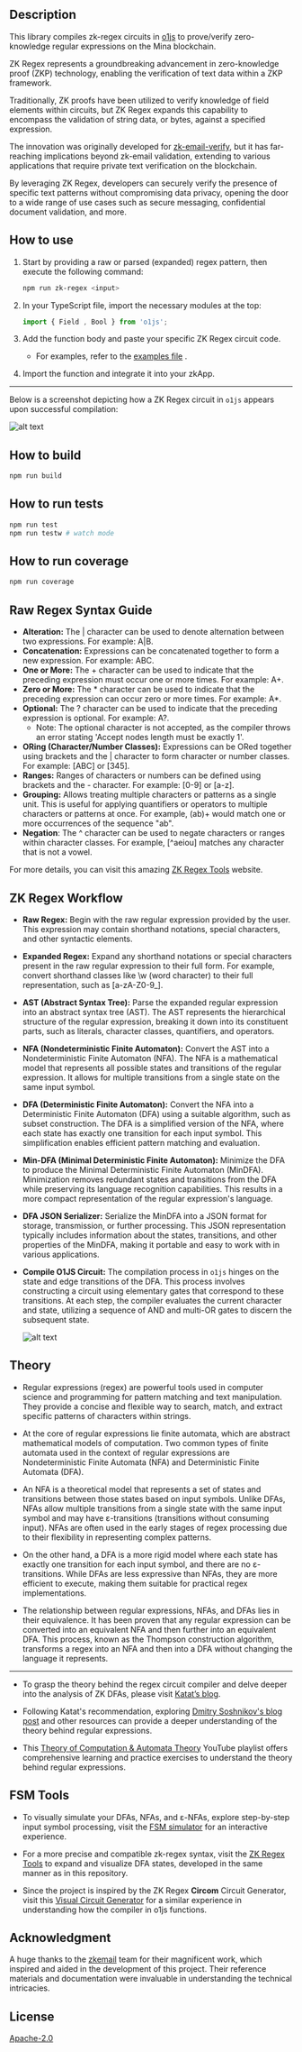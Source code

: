 ## Description 

This library compiles zk-regex circuits in [o1js](https://github.com/o1-labs/o1js) to prove/verify zero-knowledge regular expressions on the Mina blockchain.

ZK Regex represents a groundbreaking advancement in zero-knowledge proof (ZKP) technology, enabling the verification of text data within a ZKP framework. 

Traditionally, ZK proofs have been utilized to verify knowledge of field elements within circuits, but ZK Regex expands this capability to encompass the validation of string data, or bytes, against a specified expression.

The innovation was originally developed for [zk-email-verify](https://github.com/zkemail/zk-email-verify), but it has far-reaching implications beyond zk-email validation, extending to various applications that require private text verification on the blockchain. 

By leveraging ZK Regex, developers can securely verify the presence of specific text patterns without compromising data privacy, opening the door to a wide range of use cases such as secure messaging, confidential document validation, and more.

## How to use

1. Start by providing a raw or parsed (expanded) regex pattern, then execute the following command:
   ```sh
   npm run zk-regex <input>
   ```

2. In your TypeScript file, import the necessary modules at the top:
   ```typescript
   import { Field , Bool } from 'o1js';
   ```

3. Add the function body and paste your specific ZK Regex circuit code.
   - For examples, refer to the [examples file](./src/examples.ts) .

4. Import the function and integrate it into your zkApp.

---

Below is a screenshot depicting how a ZK Regex circuit in `o1js` appears upon successful compilation:

   ![alt text](./images/alpha-low-zk-regex.png)


## How to build

```sh
npm run build
```

## How to run tests

```sh
npm run test
npm run testw # watch mode
```

## How to run coverage

```sh
npm run coverage
```

## Raw Regex Syntax Guide

 - **Alteration:** The | character can be used to denote alternation between two expressions. For example: A|B.
 - **Concatenation:** Expressions can be concatenated together to form a new expression. For example: ABC.
 - **One or More:** The + character can be used to indicate that the preceding expression must occur one or more times. For example: A+.
 - **Zero or More:** The * character can be used to indicate that the preceding expression can occur zero or more times. For example: A*.
 - **Optional:** The ? character can be used to indicate that the preceding expression is optional. For example: A?.
    - Note: The optional character is not accepted, as the compiler throws an error stating 'Accept nodes length must be exactly 1'.
 - **ORing (Character/Number Classes):** Expressions can be ORed together using brackets and the | character to form character or number classes. For example: [ABC] or [345].
 - **Ranges:** Ranges of characters or numbers can be defined using brackets and the - character. For example: [0-9] or [a-z].
 - **Grouping:** Allows treating multiple characters or patterns as a single unit. This is useful for applying quantifiers or operators to multiple characters or patterns at once. For example, (ab)+ would match one or more occurrences of the sequence "ab".
 - **Negation**: The ^ character can be used to negate characters or ranges within character classes. For example, [^aeiou] matches any character that is not a vowel.

For more details, you can visit this amazing [ZK Regex Tools](https://zkregex.com/min_dfa) website.


## ZK Regex Workflow

- **Raw Regex:** Begin with the raw regular expression provided by the user. This expression may contain shorthand notations, special characters, and other syntactic elements.

- **Expanded Regex:** Expand any shorthand notations or special characters present in the raw regular expression to their full form. For example, convert shorthand classes like \w (word character) to their full representation, such as [a-zA-Z0-9_].

- **AST (Abstract Syntax Tree):** Parse the expanded regular expression into an abstract syntax tree (AST). The AST represents the hierarchical structure of the regular expression, breaking it down into its constituent parts, such as literals, character classes, quantifiers, and operators.

- **NFA (Nondeterministic Finite Automaton):** Convert the AST into a Nondeterministic Finite Automaton (NFA). The NFA is a mathematical model that represents all possible states and transitions of the regular expression. It allows for multiple transitions from a single state on the same input symbol.

- **DFA (Deterministic Finite Automaton):** Convert the NFA into a Deterministic Finite Automaton (DFA) using a suitable algorithm, such as subset construction. The DFA is a simplified version of the NFA, where each state has exactly one transition for each input symbol. This simplification enables efficient pattern matching and evaluation.

- **Min-DFA (Minimal Deterministic Finite Automaton):** Minimize the DFA to produce the Minimal Deterministic Finite Automaton (MinDFA). Minimization removes redundant states and transitions from the DFA while preserving its language recognition capabilities. This results in a more compact representation of the regular expression's language.

- **DFA JSON Serializer:** Serialize the MinDFA into a JSON format for storage, transmission, or further processing. This JSON representation typically includes information about the states, transitions, and other properties of the MinDFA, making it portable and easy to work with in various applications.

- **Compile O1JS Circuit:** The compilation process in `o1js` hinges on the state and edge transitions of the DFA. This process involves constructing a circuit using elementary gates that correspond to these transitions. At each step, the compiler evaluates the current character and state, utilizing a sequence of AND and multi-OR gates to discern the subsequent state.

   ![alt text](./images/project-workflow.png)

## Theory 

- Regular expressions (regex) are powerful tools used in computer science and programming for pattern matching and text manipulation. They provide a concise and flexible way to search, match, and extract specific patterns of characters within strings.

- At the core of regular expressions lie finite automata, which are abstract mathematical models of computation. Two common types of finite automata used in the context of regular expressions are Nondeterministic Finite Automata (NFA) and Deterministic Finite Automata (DFA).

- An NFA is a theoretical model that represents a set of states and transitions between those states based on input symbols. Unlike DFAs, NFAs allow multiple transitions from a single state with the same input symbol and may have ε-transitions (transitions without consuming input). NFAs are often used in the early stages of regex processing due to their flexibility in representing complex patterns.

- On the other hand, a DFA is a more rigid model where each state has exactly one transition for each input symbol, and there are no ε-transitions. While DFAs are less expressive than NFAs, they are more efficient to execute, making them suitable for practical regex implementations.

- The relationship between regular expressions, NFAs, and DFAs lies in their equivalence. It has been proven that any regular expression can be converted into an equivalent NFA and then further into an equivalent DFA. This process, known as the Thompson construction algorithm, transforms a regex into an NFA and then into a DFA without changing the language it represents.

---

- To grasp the theory behind the regex circuit compiler and delve deeper into the analysis of ZK DFAs, please visit [Katat’s blog](https://katat.me/blog/ZK+Regex/).


- Following Katat's recommendation, exploring [Dmitry Soshnikov's blog post](https://dmitrysoshnikov.medium.com/building-a-regexp-machine-part-1-regular-grammars-d4986b585d7e) and other resources can provide a deeper understanding of the theory behind regular expressions.

- This [Theory of Computation & Automata Theory](https://www.youtube.com/playlist?list=PLBlnK6fEyqRgp46KUv4ZY69yXmpwKOIev) YouTube playlist offers comprehensive learning and practice exercises to understand the theory behind regular expressions.


## FSM Tools

- To visually simulate your DFAs, NFAs, and ε-NFAs, explore step-by-step input symbol processing, visit the [FSM simulator](https://ivanzuzak.info/noam/webapps/fsm_simulator/) for an interactive experience.


- For a more precise and compatible zk-regex syntax, visit the [ZK Regex Tools](https://zkregex.com/min_dfa) to expand and visualize DFA states, developed in the same manner as in this repository.

- Since the project is inspired by the ZK Regex **Circom** Circuit Generator, visit this [Visual Circuit Generator](https://tool.zkregex.com/) for a similar experience in understanding how the compiler in o1js functions.

## Acknowledgment

A huge thanks to the [zkemail](https://github.com/zkemail) team for their magnificent work, which inspired and aided in the development of this project. Their reference materials and documentation were invaluable in understanding the technical intricacies.

## License

[Apache-2.0](LICENSE)
